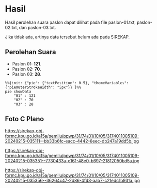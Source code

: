 # Hasil

Hasil perolehan suara paslon dapat dilihat pada file paslon-01.txt, paslon-02.txt, dan paslon-03.txt.

Jika tidak ada, artinya data tersebut belum ada pada SIREKAP.

## Perolehan Suara

 * Paslon 01: **121**.
 * Paslon 02: **70**.
 * Paslon 03: **28**.

```mermaid
%%{init: {"pie": {"textPosition": 0.5}, "themeVariables": {"pieOuterStrokeWidth": "5px"}} }%%
pie showData
    "01" : 121
    "02" : 70
    "03" : 28
```
## Foto C Plano

https://sirekap-obj-formc.kpu.go.id/a15a/pemilu/ppwp/31/74/01/10/05/3174011005109-20240215-035111--bb33b6fc-eacc-4442-8eec-db247a19dd5b.jpg

https://sirekap-obj-formc.kpu.go.id/a15a/pemilu/ppwp/31/74/01/10/05/3174011005109-20240215-035351--7730433a-e161-48e0-b697-21812050bd5a.jpg

https://sirekap-obj-formc.kpu.go.id/a15a/pemilu/ppwp/31/74/01/10/05/3174011005109-20240215-035356--36264c47-2d86-4f43-aab7-c21edc1b931a.jpg

